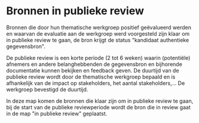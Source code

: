 # Bronnen in publieke review

Bronnen die door hun thematische werkgroep positief geëvalueerd werden en waarvan de evaluatie aan de werkgroep werd voorgesteld zijn klaar om in publieke review te gaan, de bron krijgt de status "kandidaat authentieke gegevensbron".

De publieke review is een korte periode (2 tot 6 weken) waarin (potentiële) afnemers en andere belanghebbenden de gegevensbron en bijhorende documentatie kunnen bekijken en feedback geven. De duurtijd van de publieke review wordt door de thematische werkgroep bepaald en is afhankelijk van de impact op stakeholders, het aantal stakeholders,... De werkgroep bevestigd de duurtijd.

In deze map komen de bronnen die klaar zijn om in publieke review te gaan, bij de start van de publieke reviewperiode wordt de bron die in review gaat in de map "in publieke review" geplaatst.